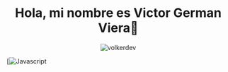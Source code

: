<h1 align="center">Hola, mi nombre es Victor German Viera👋</h1>

<p align="center"><img src="https://github-readme-streak-stats.herokuapp.com?user=volkerdev&theme=prussian&hide_border=true&locale=es" alt="volkerdev"/></p>

[![Javascript](https://img.shields.io/badge/Javascript-black?style=for-the-badge&logo=javascript&logoColor=F0DB4F)